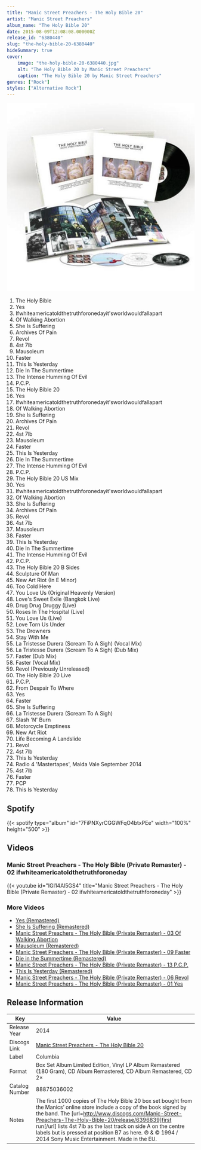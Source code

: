 ```yaml
---
title: "Manic Street Preachers - The Holy Bible 20"
artist: "Manic Street Preachers"
album_name: "The Holy Bible 20"
date: 2015-08-09T12:08:08.000000Z
release_id: "6380440"
slug: "the-holy-bible-20-6380440"
hideSummary: true
cover:
    image: "the-holy-bible-20-6380440.jpg"
    alt: "The Holy Bible 20 by Manic Street Preachers"
    caption: "The Holy Bible 20 by Manic Street Preachers"
genres: ["Rock"]
styles: ["Alternative Rock"]
---
```


![The Holy Bible 20 by Manic Street Preachers](the-holy-bible-20-6380440.jpg)

<!-- section break -->

1. The Holy Bible
2. Yes
3. Ifwhiteamericatoldthetruthforonedayit'sworldwouldfallapart
4. Of Walking Abortion
5. She Is Suffering
6. Archives Of Pain
7. Revol
8. 4st 7lb
9. Mausoleum
10. Faster
11. This Is Yesterday
12. Die In The Summertime
13. The Intense Humming Of Evil
14. P.C.P.
15. The Holy Bible 20
16. Yes
17. Ifwhiteamericatoldthetruthforonedayit'sworldwouldfallapart
18. Of Walking Abortion
19. She Is Suffering
20. Archives Of Pain
21. Revol
22. 4st 7lb
23. Mausoleum
24. Faster
25. This Is Yesterday
26. Die In The Summertime
27. The Intense Humming Of Evil
28. P.C.P.
29. The Holy Bible 20 US Mix
30. Yes
31. Ifwhiteamericatoldthetruthforonedayit'sworldwouldfallapart
32. Of Walking Abortion
33. She Is Suffering
34. Archives Of Pain
35. Revol
36. 4st 7lb
37. Mausoleum
38. Faster
39. This Is Yesterday
40. Die In The Summertime
41. The Intense Humming Of Evil
42. P.C.P.
43. The Holy Bible 20 B Sides
44. Sculpture Of Man
45. New Art Riot (In E Minor)
46. Too Cold Here
47. You Love Us (Original Heavenly Version)
48. Love's Sweet Exile (Bangkok Live)
49. Drug Drug Druggy (Live)
50. Roses In The Hospital (Live)
51. You Love Us (Live)
52. Love Torn Us Under
53. The Drowners
54. Stay With Me
55. La Tristesse Durera (Scream To A Sigh) (Vocal Mix)
56. La Tristesse Durera (Scream To A Sigh) (Dub Mix)
57. Faster (Dub Mix)
58. Faster (Vocal Mix)
59. Revol (Previously Unreleased)
60. The Holy Bible 20 Live
61. P.C.P.
62. From Despair To Where
63. Yes
64. Faster
65. She Is Suffering
66. La Tristesse Durera (Scream To A Sigh)
67. Slash 'N' Burn
68. Motorcycle Emptiness
69. New Art Riot
70. Life Becoming A Landslide
71. Revol
72. 4st 7lb
73. This Is Yesterday
74. Radio 4 'Mastertapes', Maida Vale September 2014
75. 4st 7lb
76. Faster
77. PCP
78. This Is Yesterday

<!-- section break -->


## Spotify
{{< spotify type="album" id="7FiPNXyrCGGWFqO4btxPEe" width="100%" height="500" >}}



## Videos
### Manic Street Preachers - The Holy Bible (Private Remaster) - 02 ifwhiteamericatoldthetruthforoneday
{{< youtube id="IGI14Al5GS4" title="Manic Street Preachers - The Holy Bible (Private Remaster) - 02 ifwhiteamericatoldthetruthforoneday" >}}<br>

### More Videos

- [Yes (Remastered)](https://www.youtube.com/watch?v=4ZNGdD0Hxss)
- [She Is Suffering (Remastered)](https://www.youtube.com/watch?v=KAVEIsZnnvM)
- [Manic Street Preachers - The Holy Bible (Private Remaster) - 03 Of Walking Abortion](https://www.youtube.com/watch?v=SBmptf5tvZo)
- [Mausoleum (Remastered)](https://www.youtube.com/watch?v=Ax4a8OXC4c4)
- [Manic Street Preachers - The Holy Bible (Private Remaster) - 09 Faster](https://www.youtube.com/watch?v=Hp1N6YblCXg)
- [Die in the Summertime (Remastered)](https://www.youtube.com/watch?v=jHtWXYXQzPs)
- [Manic Street Preachers - The Holy Bible (Private Remaster) - 13 P.C.P.](https://www.youtube.com/watch?v=WypjUAa8xEM)
- [This Is Yesterday (Remastered)](https://www.youtube.com/watch?v=GfJ1MIAJV6Y)
- [Manic Street Preachers - The Holy Bible (Private Remaster) - 06 Revol](https://www.youtube.com/watch?v=dDBn62JWQps)
- [Manic Street Preachers - The Holy Bible (Private Remaster) - 01 Yes](https://www.youtube.com/watch?v=2dMTuV9Y2tk)


## Release Information
|  Key           | Value                                                |
| ---------------| ---------------------------------------------------- |
| Release Year   | 2014                                   |
| Discogs Link   | [Manic Street Preachers - The Holy Bible 20](https://www.discogs.com/release/6380440-Manic-Street-Preachers-The-Holy-Bible-20) |
| Label          | Columbia |
| Format         | Box Set Album Limited Edition, Vinyl LP Album Remastered (180 Gram), CD Album Remastered, CD Album Remastered, CD 2× |
| Catalog Number | 88875036002 |
| Notes | The first 1000 copies of The Holy Bible 20 box set bought from the Manics’ online store include a copy of the book signed by the band.  The [url=http://www.discogs.com/Manic-Street-Preachers-The-Holy-Bible-20/release/6396839]first run[/url] lists 4st 7lb as the last track on side A on the centre labels but is pressed at position B7 as here.    ℗ & © 1994 / 2014 Sony Music Entertainment. Made in the EU. |